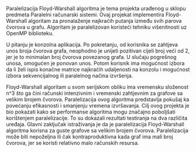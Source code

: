 Paralelizacija Floyd-Warshall algoritma je tema projekta urađenog u sklopu predmeta Paralelni računarski sistemi. 
Ovaj projekat implementira Floyd-Warshall algoritam za pronalaženje najkraćih putanja između svih parova čvorova u grafu. Algoritam je paralelizovan koristeći tehniku višenitnosti uz OpenMP biblioteku.

U pitanju je konzolna aplikacija. Po pokretanju, od korisnika se zahtjeva unos broja čvorova grafa, neophodno je unijeti pozitivan cijeli broj veći od 2, jer je to minimalan broj čvorova povezanog grafa. U slučaju pogrešnog unosa, omogućen je ponovan unos.
Potom korisnik ima mogućnost izbora da li želi ispis konačne matrice najkraćih udaljenosti na konzolu i mogućnost izbora sekvencijalnog ili paralelnog načina izvršenja.

Floyd-Warshall algoritam u svom serijskom obliku  ima vremensku složenost n^3 što ga čini računski intenzivnim i vremenski zahtjevnim za grafove sa velikim brojem čvorova. 
Paralelizacija ovog algoritma predstavlja pokušaj ka povećanju efikasnosti i smanjenju vremena izvršavanja. 
Cilj ovog projekta je bio pokazati kako se performanse algoritma mogu značajno poboljšati korištenjem paralelizacije. To su dokazali rezultati testiranja na dva različita uređaja. 
Glavni zaključak istraživanja je da je paralelizacija Floyd-Warshall algoritma korisna za  guste grafove sa velikim brojem čvorova. Paralelizacija može biti nepoželjna ili čak kontraproduktivna kada graf ima mali broj čvorova, jer se koristi relativno malo računskih resursa. 
